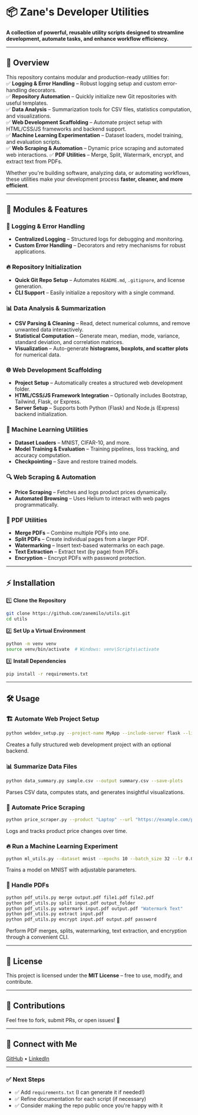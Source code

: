 # 📦 Zane's Developer Utilities
**A collection of powerful, reusable utility scripts designed to streamline development, automate tasks, and enhance workflow efficiency.**

---

## 🚀 Overview
This repository contains modular and production-ready utilities for:  
✅ **Logging & Error Handling** – Robust logging setup and custom error-handling decorators.  
✅ **Repository Automation** – Quickly initialize new Git repositories with useful templates.  
✅ **Data Analysis** – Summarization tools for CSV files, statistics computation, and visualizations.  
✅ **Web Development Scaffolding** – Automate project setup with HTML/CSS/JS frameworks and backend support.  
✅ **Machine Learning Experimentation** – Dataset loaders, model training, and evaluation scripts.  
✅ **Web Scraping & Automation** – Dynamic price scraping and automated web interactions. 
✅ **PDF Utilities** –  Merge, Split, Watermark, encrypt, and extract text from PDFs.

Whether you're building software, analyzing data, or automating workflows, these utilities make your development process **faster, cleaner, and more efficient**.

---

## 🔧 Modules & Features
### 📝 Logging & Error Handling
- **Centralized Logging** – Structured logs for debugging and monitoring.
- **Custom Error Handling** – Decorators and retry mechanisms for robust applications.

### 🔥 Repository Initialization
- **Quick Git Repo Setup** – Automates `README.md`, `.gitignore`, and license generation.
- **CLI Support** – Easily initialize a repository with a single command.

### 📊 Data Analysis & Summarization
- **CSV Parsing & Cleaning** – Read, detect numerical columns, and remove unwanted data interactively.
- **Statistical Computation** – Generate mean, median, mode, variance, standard deviation, and correlation matrices.
- **Visualization** – Auto-generate **histograms, boxplots, and scatter plots** for numerical data.

### 🌐 Web Development Scaffolding
- **Project Setup** – Automatically creates a structured web development folder.
- **HTML/CSS/JS Framework Integration** – Optionally includes Bootstrap, Tailwind, Flask, or Express.
- **Server Setup** – Supports both Python (Flask) and Node.js (Express) backend initialization.

### 🤖 Machine Learning Utilities
- **Dataset Loaders** – MNIST, CIFAR-10, and more.
- **Model Training & Evaluation** – Training pipelines, loss tracking, and accuracy computation.
- **Checkpointing** – Save and restore trained models.

### 🔍 Web Scraping & Automation
- **Price Scraping** – Fetches and logs product prices dynamically.
- **Automated Browsing** – Uses Helium to interact with web pages programmatically.

### 📄 PDF Utilities

- **Merge PDFs** – Combine multiple PDFs into one.
- **Split PDFs** – Create individual pages from a larger PDF.
- **Watermarking** – Insert text-based watermarks on each page.
- **Text Extraction** – Extract text (by page) from PDFs.
- **Encryption** – Encrypt PDFs with password protection.

---

## ⚡ Installation
1️⃣ **Clone the Repository**  
```bash
git clone https://github.com/zanemilo/utils.git
cd utils
```
2️⃣ **Set Up a Virtual Environment**  
```bash
python -m venv venv
source venv/bin/activate  # Windows: venv\Scripts\activate
```
3️⃣ **Install Dependencies**  
```bash
pip install -r requirements.txt
```

---

## 🛠 Usage
### 🏗 Automate Web Project Setup
```bash
python webdev_setup.py --project-name MyApp --include-server flask --license MIT
```
Creates a fully structured web development project with an optional backend.

### 📊 Summarize Data Files
```bash
python data_summary.py sample.csv --output summary.csv --save-plots
```
Parses CSV data, computes stats, and generates insightful visualizations.

### 📡 Automate Price Scraping
```bash
python price_scraper.py --product "Laptop" --url "https://example.com/product"
```
Logs and tracks product price changes over time.

### 🔥 Run a Machine Learning Experiment
```bash
python ml_utils.py --dataset mnist --epochs 10 --batch_size 32 --lr 0.001 --save_path mnist_model.pth
```
Trains a model on MNIST with adjustable parameters.

### 📄 Handle PDFs
```bash
python pdf_utils.py merge output.pdf file1.pdf file2.pdf
python pdf_utils.py split input.pdf output_folder
python pdf_utils.py watermark input.pdf output.pdf "Watermark Text"
python pdf_utils.py extract input.pdf
python pdf_utils.py encrypt input.pdf output.pdf password
```
Perform PDF merges, splits, watermarking, text extraction, and encryption through a convenient CLI.

---

## 📜 License
This project is licensed under the **MIT License** – free to use, modify, and contribute.

---

## 🌟 Contributions
Feel free to fork, submit PRs, or open issues! 🚀  

---

## 🔗 Connect with Me
[GitHub](https://github.com/zanemilo) • [LinkedIn](https://www.linkedin.com/in/zanedeso)

---

### ✅ Next Steps
- ✅ Add `requirements.txt` (I can generate it if needed!)
- ✅ Refine documentation for each script (if necessary)
- ✅ Consider making the repo public once you're happy with it
